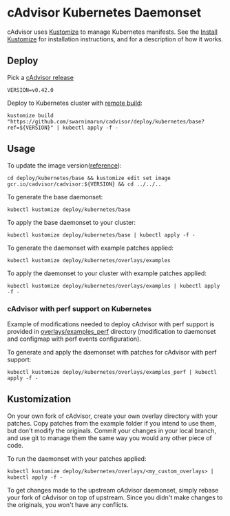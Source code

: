 # cAdvisor Kubernetes Daemonset

cAdvisor uses [Kustomize](https://github.com/kubernetes-sigs/kustomize) to manage Kubernetes manifests. See the [Install Kustomize](https://kubectl.docs.kubernetes.io/installation/kustomize/) for installation instructions, and for a description of how it works.

## Deploy

Pick a [cAdvisor release](https://github.com/swarnimarun/cadvisor/releases)
```
VERSION=v0.42.0
```

Deploy to Kubernetes cluster with [remote build](https://github.com/kubernetes-sigs/kustomize/blob/master/examples/remoteBuild.md):
```
kustomize build "https://github.com/swarnimarun/cadvisor/deploy/kubernetes/base?ref=${VERSION}" | kubectl apply -f -
```

## Usage

To update the image version([reference](https://github.com/kubernetes-sigs/kustomize/blob/master/examples/image.md)):
```
cd deploy/kubernetes/base && kustomize edit set image gcr.io/cadvisor/cadvisor:${VERSION} && cd ../../..
```

To generate the base daemonset:
```
kubectl kustomize deploy/kubernetes/base
```

To apply the base daemonset to your cluster:
```
kubectl kustomize deploy/kubernetes/base | kubectl apply -f -
```

To generate the daemonset with example patches applied:
```
kubectl kustomize deploy/kubernetes/overlays/examples
```

To apply the daemonset to your cluster with example patches applied:
```
kubectl kustomize deploy/kubernetes/overlays/examples | kubectl apply -f -
```

### cAdvisor with perf support on Kubernetes

Example of modifications needed to deploy cAdvisor with perf support is provided in [overlays/examples_perf](overlays/examples_perf) directory (modification to daemonset and configmap with perf events configuration).

To generate and apply the daemonset with patches for cAdvisor with perf support:
```
kubectl kustomize deploy/kubernetes/overlays/examples_perf | kubectl apply -f -
```

## Kustomization

On your own fork of cAdvisor, create your own overlay directory with your patches.  Copy patches from the example folder if you intend to use them, but don't modify the originals.  Commit your changes in your local branch, and use git to manage them the same way you would any other piece of code.

To run the daemonset with your patches applied:
```
kubectl kustomize deploy/kubernetes/overlays/<my_custom_overlays> | kubectl apply -f -
```

To get changes made to the upstream cAdvisor daemonset, simply rebase your fork of cAdvisor on top of upstream.  Since you didn't make changes to the originals, you won't have any conflicts.
